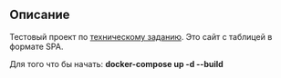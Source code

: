 ## Описание
Тестовый проект по [техническому заданию](https://faint-adasaurus-4bc.notion.site/web-Python-adf33211e9cc4d6b9ec2c0c619ecab31).
Это сайт с таблицей в формате SPA. 

Для того что бы начать:
  __docker-compose up -d --build__
